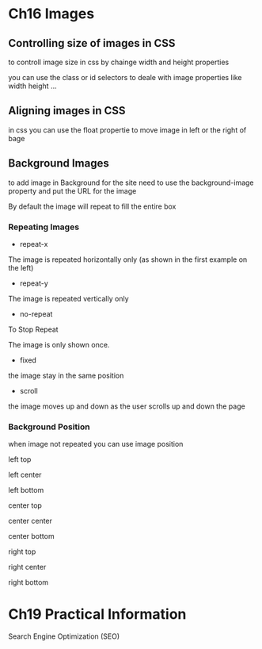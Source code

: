 # Ch16 Images

## Controlling size of images in CSS

to controll image size in css by chainge width and height properties

you can use the class or id  selectors to deale with image properties like width height ...

## Aligning images in CSS

in css you can use the float propertie to move image in left or
the right of bage 


## Background Images

to add image in Background for the site need to use the  background-image property and put the URL for the image

 By default the image will
repeat to fill the entire box

### Repeating Images

- repeat-x

The image is repeated
horizontally only (as shown in
the first example on the left)

- repeat-y

The image is repeated vertically
only

- no-repeat

To Stop Repeat

The image is only shown once.

- fixed

the image stay in the same position

- scroll

the image  moves
up and down as the user scrolls
up and down the page

### Background Position


when image not repeated you can use image position  

 left top

 left center

 left bottom

 center top

 center center

 center bottom

 right top

 right center
 
 right bottom


# Ch19 Practical Information

Search Engine
Optimization (SEO)














